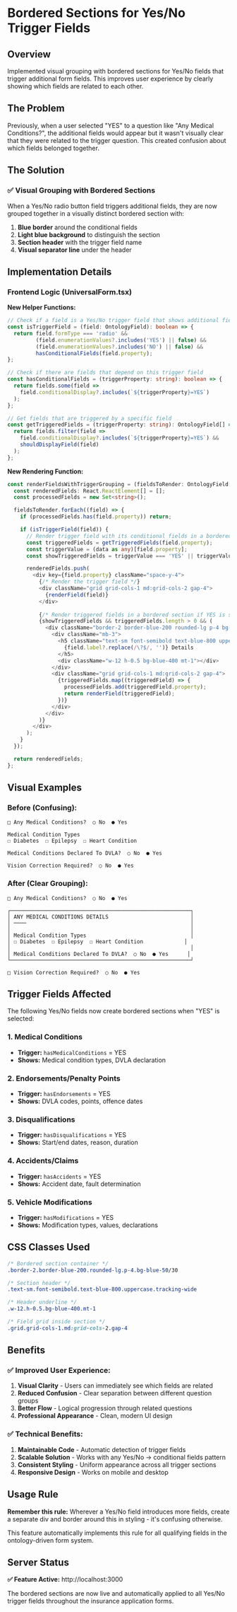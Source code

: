# Bordered Sections for Yes/No Trigger Fields

## Overview

Implemented visual grouping with bordered sections for Yes/No fields that trigger additional form fields. This improves user experience by clearly showing which fields are related to each other.

## The Problem

Previously, when a user selected "YES" to a question like "Any Medical Conditions?", the additional fields would appear but it wasn't visually clear that they were related to the trigger question. This created confusion about which fields belonged together.

## The Solution

### ✅ **Visual Grouping with Bordered Sections**

When a Yes/No radio button field triggers additional fields, they are now grouped together in a visually distinct bordered section with:

1. **Blue border** around the conditional fields
2. **Light blue background** to distinguish the section
3. **Section header** with the trigger field name
4. **Visual separator line** under the header

## Implementation Details

### **Frontend Logic (UniversalForm.tsx)**

**New Helper Functions:**
```typescript
// Check if a field is a Yes/No trigger field that shows additional fields
const isTriggerField = (field: OntologyField): boolean => {
  return field.formType === 'radio' && 
         (field.enumerationValues?.includes('YES') || false) && 
         (field.enumerationValues?.includes('NO') || false) &&
         hasConditionalFields(field.property);
};

// Check if there are fields that depend on this trigger field
const hasConditionalFields = (triggerProperty: string): boolean => {
  return fields.some(field => 
    field.conditionalDisplay?.includes(`${triggerProperty}=YES`)
  );
};

// Get fields that are triggered by a specific field
const getTriggeredFields = (triggerProperty: string): OntologyField[] => {
  return fields.filter(field => 
    field.conditionalDisplay?.includes(`${triggerProperty}=YES`) &&
    shouldDisplayField(field)
  );
};
```

**New Rendering Function:**
```typescript
const renderFieldsWithTriggerGrouping = (fieldsToRender: OntologyField[]) => {
  const renderedFields: React.ReactElement[] = [];
  const processedFields = new Set<string>();

  fieldsToRender.forEach((field) => {
    if (processedFields.has(field.property)) return;

    if (isTriggerField(field)) {
      // Render trigger field with its conditional fields in a bordered section
      const triggeredFields = getTriggeredFields(field.property);
      const triggerValue = (data as any)[field.property];
      const showTriggeredFields = triggerValue === 'YES' || triggerValue === true;

      renderedFields.push(
        <div key={field.property} className="space-y-4">
          {/* Render the trigger field */}
          <div className="grid grid-cols-1 md:grid-cols-2 gap-4">
            {renderField(field)}
          </div>
          
          {/* Render triggered fields in a bordered section if YES is selected */}
          {showTriggeredFields && triggeredFields.length > 0 && (
            <div className="border-2 border-blue-200 rounded-lg p-4 bg-blue-50/30">
              <div className="mb-3">
                <h5 className="text-sm font-semibold text-blue-800 uppercase tracking-wide">
                  {field.label?.replace(/\?$/, '')} Details
                </h5>
                <div className="w-12 h-0.5 bg-blue-400 mt-1"></div>
              </div>
              <div className="grid grid-cols-1 md:grid-cols-2 gap-4">
                {triggeredFields.map((triggeredField) => {
                  processedFields.add(triggeredField.property);
                  return renderField(triggeredField);
                })}
              </div>
            </div>
          )}
        </div>
      );
    }
  });

  return renderedFields;
};
```

## Visual Examples

### **Before (Confusing):**
```
□ Any Medical Conditions?  ○ No  ● Yes

Medical Condition Types
☐ Diabetes  ☐ Epilepsy  ☐ Heart Condition

Medical Conditions Declared To DVLA?  ○ No  ● Yes

Vision Correction Required?  ○ No  ● Yes
```

### **After (Clear Grouping):**
```
□ Any Medical Conditions?  ○ No  ● Yes

┌─────────────────────────────────────────────────────────┐
│ ANY MEDICAL CONDITIONS DETAILS                          │
│ ────                                                    │
│                                                         │
│ Medical Condition Types                                 │
│ ☐ Diabetes  ☐ Epilepsy  ☐ Heart Condition             │
│                                                         │
│ Medical Conditions Declared To DVLA?  ○ No  ● Yes      │
└─────────────────────────────────────────────────────────┘

□ Vision Correction Required?  ○ No  ● Yes
```

## Trigger Fields Affected

The following Yes/No fields now create bordered sections when "YES" is selected:

### **1. Medical Conditions**
- **Trigger:** `hasMedicalConditions` = YES
- **Shows:** Medical condition types, DVLA declaration

### **2. Endorsements/Penalty Points**
- **Trigger:** `hasEndorsements` = YES  
- **Shows:** DVLA codes, points, offence dates

### **3. Disqualifications**
- **Trigger:** `hasDisqualifications` = YES
- **Shows:** Start/end dates, reason, duration

### **4. Accidents/Claims**
- **Trigger:** `hasAccidents` = YES
- **Shows:** Accident date, fault determination

### **5. Vehicle Modifications**
- **Trigger:** `hasModifications` = YES
- **Shows:** Modification types, values, declarations

## CSS Classes Used

```css
/* Bordered section container */
.border-2.border-blue-200.rounded-lg.p-4.bg-blue-50/30

/* Section header */
.text-sm.font-semibold.text-blue-800.uppercase.tracking-wide

/* Header underline */
.w-12.h-0.5.bg-blue-400.mt-1

/* Field grid inside section */
.grid.grid-cols-1.md:grid-cols-2.gap-4
```

## Benefits

### **✅ Improved User Experience:**
1. **Visual Clarity** - Users can immediately see which fields are related
2. **Reduced Confusion** - Clear separation between different question groups
3. **Better Flow** - Logical progression through related questions
4. **Professional Appearance** - Clean, modern UI design

### **✅ Technical Benefits:**
1. **Maintainable Code** - Automatic detection of trigger fields
2. **Scalable Solution** - Works with any Yes/No → conditional fields pattern
3. **Consistent Styling** - Uniform appearance across all trigger sections
4. **Responsive Design** - Works on mobile and desktop

## Usage Rule

**Remember this rule:** Wherever a Yes/No field introduces more fields, create a separate div and border around this in styling - it's confusing otherwise.

This feature automatically implements this rule for all qualifying fields in the ontology-driven form system.

## Server Status

**✅ Feature Active:** http://localhost:3000

The bordered sections are now live and automatically applied to all Yes/No trigger fields throughout the insurance application forms.

